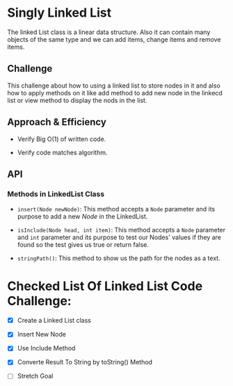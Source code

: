 # Singly Linked List

The linked List class is a linear data structure. Also it can contain many objects of the same type and we can add items, change items and remove items.

## Challenge

This challenge about how to using a linked list to store nodes in it and also how to apply methods on it like add method to add new node in the linkecd list or view method to display the nods in the list.

## Approach & Efficiency

* Verify Big O(1) of written code.

* Verify code matches algorithm.


## API

###  Methods in LinkedList Class

* `insert(Node newNode)`: This method accepts a `Node` parameter and its purpose to add a new *Node* in the LinkedList.


* `isInclude(Node head, int item)`: This method accepts a `Node` parameter and `int` parameter and its purpose to test our Nodes' values if they are found so the test gives us true or return false.

* `stringPath()`: This method to show us the path for the nodes as a text.

# Checked List Of Linked List Code Challenge:

- [x] Create a Linked List class

- [x] Insert New Node 

- [x] Use Include Method

- [x] Converte Result To String by toString() Method

- [ ] Stretch Goal